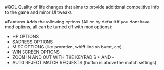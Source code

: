 #QOL
Quality of life changes that aims to provide additional competitive info to the game and minor UI tweaks

#Features
Adds the following options (All on by default if you dont have mod options, all can be turned off with mod options):

- HP OPTIONS
- SADNESS OPTIONS
- MISC OPTIONS (like proration, whiff line on burst, etc)
- WIN SCREEN OPTIONS
- ZOOM IN AND OUT WITH THE KEYPAD'S + AND -
- AUTO REJECT MATCH REQUESTS (button is above the match settings)
